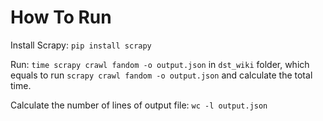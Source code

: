 # How To Run

Install Scrapy:
`pip install scrapy`

Run:
`time scrapy crawl fandom -o output.json` in `dst_wiki` folder,
which equals to run `scrapy crawl fandom -o output.json` and calculate the total time.

Calculate the number of lines of output file:
`wc -l output.json`

